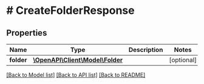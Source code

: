 # # CreateFolderResponse

## Properties

Name | Type | Description | Notes
------------ | ------------- | ------------- | -------------
**folder** | [**\OpenAPI\Client\Model\Folder**](Folder.md) |  | [optional]

[[Back to Model list]](../../README.md#models) [[Back to API list]](../../README.md#endpoints) [[Back to README]](../../README.md)
